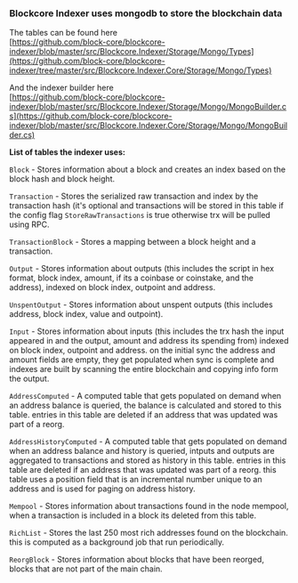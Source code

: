 ### Blockcore Indexer uses mongodb to store the blockchain data

The tables can be found here  
[https://github.com/block-core/blockcore-indexer/blob/master/src/Blockcore.Indexer/Storage/Mongo/Types](https://github.com/block-core/blockcore-indexer/tree/master/src/Blockcore.Indexer.Core/Storage/Mongo/Types)

And the indexer builder here  
[https://github.com/block-core/blockcore-indexer/blob/master/src/Blockcore.Indexer/Storage/Mongo/MongoBuilder.cs](https://github.com/block-core/blockcore-indexer/blob/master/src/Blockcore.Indexer.Core/Storage/Mongo/MongoBuilder.cs)

**List of tables the indexer uses:**

`Block` - Stores information about a block and creates an index based on the block hash and block height.  

`Transaction` - Stores the serialized raw transaction and index by the transaction hash (it's optional and transactions will be stored in this table if the config flag `StoreRawTransactions` is true otherwise trx will be pulled using RPC.  

`TransactionBlock` - Stores a mapping between a block height and a transaction.  

`Output` - Stores information about outputs (this includes the script in hex format, block index, amount, if its a coinbase or coinstake, and the address), indexed on block index, outpoint and address.

`UnspentOutput` - Stores information about unspent outputs (this includes address, block index, value and outpoint).

`Input` - Stores information about inputs (this includes the trx hash the input appeared in and the output, amount and address its spending from) indexed on block index, outpoint and address. on the initial sync the address and amount fields are empty, they get populated when sync is complete and indexes are built by scanning the entire blockchain and copying info form the output.

`AddressComputed` - A computed table that gets populated on demand when an address balance is queried, the balance is calculated and stored to this table. entries in this table are deleted if an address that was updated was part of a reorg.

`AddressHistoryComputed` -  A computed table that gets populated on demand when an address balance and history is queried, intputs and outputs are aggregated to transactions and stored as history in this table. entries in this table are deleted if an address that was updated was part of a reorg. this table uses a position field that is an incremental number unique to an address and is used for paging on address history.

`Mempool` - Stores information about transactions found in the node mempool, when a transaction is included in a block its deleted from this table.

`RichList` - Stores the last 250 most rich addresses found on the blockchain. this is computed as a background job that run periodically.

`ReorgBlock` - Stores information about blocks that have been reorged, blocks that are not part of the main chain.
